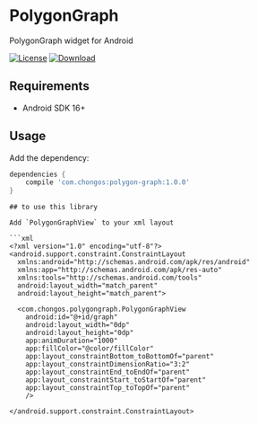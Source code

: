 # PolygonGraph
PolygonGraph widget for Android

[![License](http://img.shields.io/badge/license-MIT-green.svg?style=flat)]()
[![Download](https://api.bintray.com/packages/chongos/PolygonGraph/polygon-graph/images/download.svg) ](https://bintray.com/chongos/PolygonGraph/polygon-graph/_latestVersion)

## Requirements
- Android SDK 16+

## Usage

Add the dependency:
```Groovy
dependencies {
	compile 'com.chongos:polygon-graph:1.0.0'
}
```
```
## to use this library

Add `PolygonGraphView` to your xml layout

```xml
<?xml version="1.0" encoding="utf-8"?>
<android.support.constraint.ConstraintLayout
  xmlns:android="http://schemas.android.com/apk/res/android"
  xmlns:app="http://schemas.android.com/apk/res-auto"
  xmlns:tools="http://schemas.android.com/tools"
  android:layout_width="match_parent"
  android:layout_height="match_parent">

  <com.chongos.polygongraph.PolygonGraphView
    android:id="@+id/graph"
    android:layout_width="0dp"
    android:layout_height="0dp"
    app:animDuration="1000"
    app:fillColor="@color/fillColor"
    app:layout_constraintBottom_toBottomOf="parent"
    app:layout_constraintDimensionRatio="3:2"
    app:layout_constraintEnd_toEndOf="parent"
    app:layout_constraintStart_toStartOf="parent"
    app:layout_constraintTop_toTopOf="parent"
    />

</android.support.constraint.ConstraintLayout>
```

